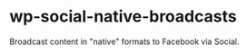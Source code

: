 wp-social-native-broadcasts
===========================

Broadcast content in "native" formats to Facebook via Social.
